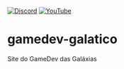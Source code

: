 [![Discord](https://img.shields.io/discord/714624296260993124.svg?label=Discord&logo=discord)](https://discord.gg/kEjJ8ax) [![YouTube](https://img.shields.io/badge/YouTube-GameDev%20Galáctico-red)](https://www.youtube.com/channel/UC1s2NpVU-gw8_v3VR3RPZSg)

# gamedev-galatico
Site do GameDev das Galáxias
